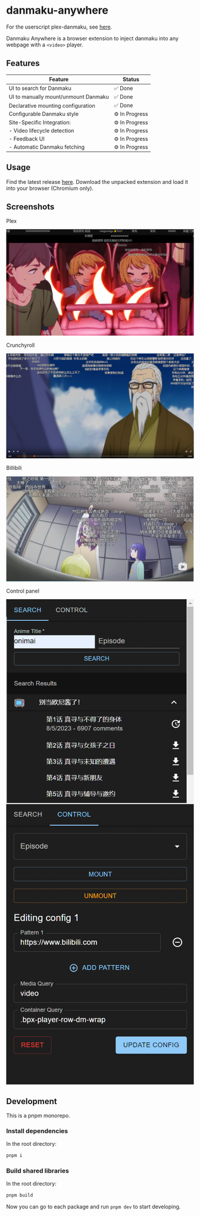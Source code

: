 # danmaku-anywhere

For the userscript plex-danmaku, see [here](./packages/plex-danmaku).

Danmaku Anywhere is a browser extension to inject danmaku into any webpage with a `<video>` player.

## Features

| Feature                              | Status         |
| ------------------------------------ | -------------- |
| UI to search for Danmaku             | ✅ Done        |
| UI to manually mount/unmount Danmaku | ✅ Done        |
| Declarative mounting configuration   | ✅ Done        |
| Configurable Danmaku style           | ⚙️ In Progress |
| Site-Specific Integration:           | ⚙️ In Progress |
| - Video lifecycle detection          | ⚙️ In Progress |
| - Feedback UI                        | ⚙️ In Progress |
| - Automatic Danmaku fetching         | ⚙️ In Progress |

## Usage

Find the latest release [here](https://github.com/Mr-Quin/danmaku-anywhere/releases/latest).
Download the unpacked extension and load it into your browser (Chromium only).

## Screenshots

Plex

![Plex](./assets/danmaku_plex.png)

Crunchyroll

![Crunchyroll](./assets/danmaku_crunchyroll.png)

Billibili

![Billibili](./assets/danmaku_bilibili.png)

Control panel

![Search panel](./assets/danmaku_search.png)
![Control panel](./assets/danmaku_control.png)

## Development

This is a pnpm monorepo.

### Install dependencies

In the root directory:

```bash
pnpm i
```

### Build shared libraries

In the root directory:

```bash
pnpm build
```

Now you can go to each package and run `pnpm dev` to start developing.
